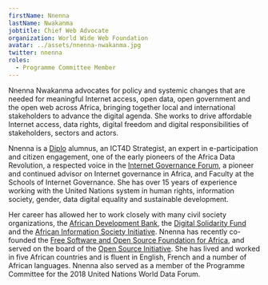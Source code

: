 ```yaml
---
firstName: Nnenna
lastName: Nwakanma
jobtitle: Chief Web Advocate
organization: World Wide Web Foundation
avatar: ../assets/nnenna-nwakanma.jpg
twitter: nnenna
roles:
  - Programme Committee Member
---
```


Nnenna Nwakanma advocates for policy and systemic changes that are needed for
meaningful Internet access, open data, open government and the open web across
Africa, bringing together local and international stakeholders to advance the
digital agenda. She works to drive affordable Internet access, data rights,
digital freedom and digital responsibilities of stakeholders, sectors and
actors.

Nnenna is a [Diplo](https://www.diplomacy.edu/) alumnus, an ICT4D Strategist, an
expert in e-participation and citizen engagement, one of the early pioneers of
the Africa Data Revolution, a respected voice in the
[Internet Governance Forum](https://www.intgovforum.org/), a pioneer and
continued advisor on Internet governance in Africa, and Faculty at the Schools
of Internet Governance. She has over 15 years of experience working with the
United Nations system in human rights, information society, gender, data digital
equality and sustainable development.

Her career has allowed her to work closely with many civil society
organizations, the [African Development Bank](https://www.afdb.org), the
[Digital Solidarity Fund](https://en.wikipedia.org/wiki/Digital_solidarity_fund)
and the
[African Information Society Initiative](https://www.uneca.org/publications/african-information-society-initiative-aisi-decade%E2%80%99s-perspective).
Nnenna has recently co-founded the
[Free Software and Open Source Foundation for Africa](http://www.fossfa.net/),
and served on the board of the
[Open Source Initiative](https://opensource.org/). She has lived and worked in
five African countries and is fluent in English, French and a number of African
languages. Nnenna also served as a member of the Programme Committee for the
2018 United Nations World Data Forum.
